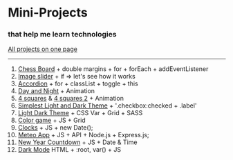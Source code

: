 # Mini-Projects

### that help me learn technologies

[All projects on one page](https://vadim-mini-projects.netlify.app/)

---

1. [Chess Board](https://vadim-mini-projects.netlify.app/chess-board/) + double margins + for + forEach + addEventListener
2. [Image slider](https://vadim-mini-projects.netlify.app/image%20slider/) + if => let's see how it works
3. [Accordion](https://vadim-mini-projects.netlify.app/accordion/) + for + classList + toggle + this
4. [Day and Night](https://vadim-mini-projects.netlify.app/animation%20day%20and%20night/) + Animation
5. [4 squares](https://vadim-mini-projects.netlify.app/4%20squares%20animation/index.html) & [4 squares 2](https://vadim-mini-projects.netlify.app/4%20squares%20animation%202/index.html) + Animation
6. [Simplest Light and Dark Theme](https://vadim-mini-projects.netlify.app/simplest%20light%20and%20dark%20theme/) + '.checkbox:checked + .label'
7. [Light Dark Theme](https://vadim-mini-projects.netlify.app/light%20dark%20theme%20toggle/) + CSS Var + Grid + SASS
8. [Color game](https://vadim-mini-projects.netlify.app/color%20game/) + JS + Grid
9. [Clocks](https://vadim-mini-projects.netlify.app/clocks/) + JS + new Date();
10. [Meteo App]() + JS + API + Node.js + Express.js;
11. [New Year Countdown](https://vadim-mini-projects.netlify.app/new_year_countdown/) + JS + Date & Time
12. [Dark Mode](https://vadim-mini-projects.netlify.app/dark_mode/) HTML + :root, var() + JS
